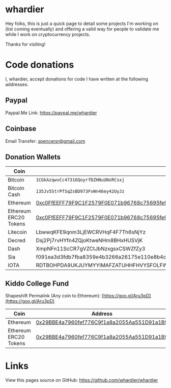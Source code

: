 # whardier

Hey folks, this is just a quick page to detail some projects I'm working on (list coming eventually) and offering a valid way for people to validate me while I work on cryptocurrency projects.

Thanks for visiting!

# Code donations

I, whardier, accept donations for code I have written at the following addresses.

## Paypal

Paypal.Me Link: https://paypal.me/whardier

## Coinbase

Email Transfer: spencersr@gmail.com

## Donation Wallets

Coin | Address
--- | ---
Bitcoin | ```1CGkAzqwvCc47316QoyrfDZHNuUNsRCsxj```
Bitcoin Cash | ```135Jv5StrPfSqZsBD973FvWn46ey42UyJz```
Ethereum | [0xc0FfEEFF79F9C1F2579F0E071b96768c75695fe9](https://etherscan.io/address/0xc0ffeeff79f9c1f2579f0e071b96768c75695fe9)
Ethereum ERC20 Tokens | [0xc0FfEEFF79F9C1F2579F0E071b96768c75695fe9](https://etherscan.io/address/0xc0ffeeff79f9c1f2579f0e071b96768c75695fe9)
Litecoin | LbwwqKFE9qnm3LjEWCRVHqF4F7Th6sNjYz
Decred | Dsj2Pj7rvHYfn4ZQjoKtweNHm8BHxHUSVjK
Dash | XmpNFn11ScCR7gVZCtJbNzxgsxCSWZfZy3
Sia | f091ea3d3fdb7fba8359e4b3266a26175e110e8b4cfcdb682c0ad89b87744f483b7f97a5a609
IOTA | RDTBOHPDA9UKJUYMYYIMAFZATUHHFHVYSFOLFWFGBGHQMVBDPG9TJBMDGTAZYQVTOBLQWZUIITXNFXCVAYSGH9GXQA

## Kiddo College Fund

Shapeshift Permalink (Any coin to Ethereum): [https://goo.gl/Aru3pD](https://goo.gl/Aru3pD)

Coin | Address
--- | ---
Ethereum | [0x29BBE4a7960fef776C9f1a8a2055Aa551D91a1B9](https://etherscan.io/address/0x29BBE4a7960fef776C9f1a8a2055Aa551D91a1B9)
Ethereum ERC20 Tokens| [0x29BBE4a7960fef776C9f1a8a2055Aa551D91a1B9](https://etherscan.io/address/0x29BBE4a7960fef776C9f1a8a2055Aa551D91a1B9)

# Links

View this pages source on GitHub: https://github.com/whardier/whardier
